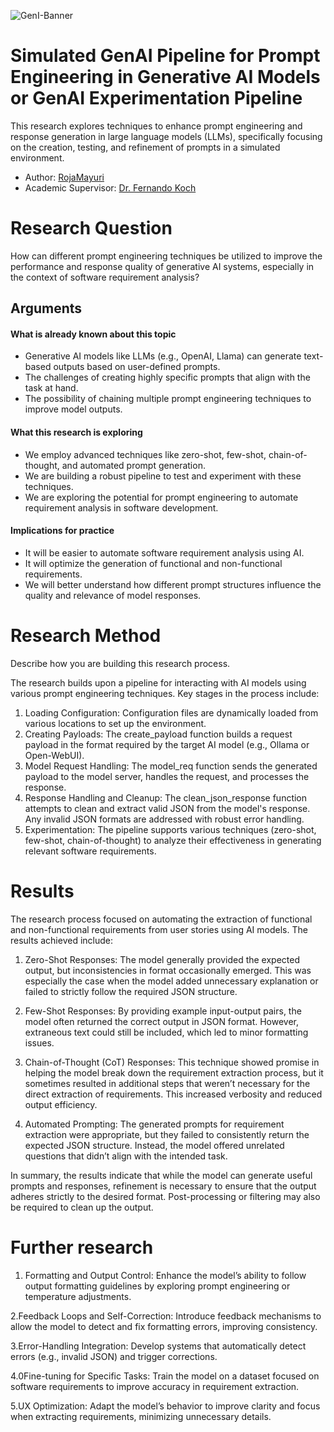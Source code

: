 ![GenI-Banner](https://github.com/genilab-fau/genial-fau.github.io/blob/8f1a2d3523f879e1082918c7bba19553cb6e7212/images/geni-lab-banner.png?raw=true)

# Simulated GenAI Pipeline for Prompt Engineering in Generative AI Models  or GenAI Experimentation Pipeline 

This research explores techniques to enhance prompt engineering and response generation in large language models (LLMs), specifically focusing on the creation, testing, and refinement of prompts in a simulated environment.



* Author: [RojaMayuri](Rpottepalli2024@fau.edu)
* Academic Supervisor: [Dr. Fernando Koch](http://www.fernandokoch.me)

  
# Research Question 

How can different prompt engineering techniques be utilized to improve the performance and response quality of generative AI systems, especially in the context of software requirement analysis?

## Arguments

#### What is already known about this topic

*  Generative AI models like LLMs (e.g., OpenAI, Llama) can generate text-based outputs based on user-defined prompts.
* The challenges of creating highly specific prompts that align with the task at hand.
* The possibility of chaining multiple prompt engineering techniques to improve model outputs.

#### What this research is exploring


* We employ advanced techniques like zero-shot, few-shot, chain-of-thought, and automated prompt generation.
* We are building a robust pipeline to test and experiment with these techniques.
* We are exploring the potential for prompt engineering to automate requirement analysis in software development.

#### Implications for practice



* It will be easier to automate software requirement analysis using AI.
* It will optimize the generation of functional and non-functional requirements.
* We will better understand how different prompt structures influence the quality and relevance of model responses.


# Research Method

Describe how you are building this research process.

The research builds upon a pipeline for interacting with AI models using various prompt engineering techniques. Key stages in the process include:

1. Loading Configuration: Configuration files are dynamically loaded from various locations to set up the environment.
2. Creating Payloads: The create_payload function builds a request payload in the format required by the target AI model (e.g., Ollama or Open-WebUI).
3. Model Request Handling: The model_req function sends the generated payload to the model server, handles the request, and processes the response.
4. Response Handling and Cleanup: The clean_json_response function attempts to clean and extract valid JSON from the model's response. Any invalid JSON formats are addressed with robust error handling.
5. Experimentation: The pipeline supports various techniques (zero-shot, few-shot, chain-of-thought) to analyze their effectiveness in generating relevant software requirements.

# Results

The research process focused on automating the extraction of functional and non-functional requirements from user stories using AI models. The results achieved include:

1. Zero-Shot Responses: The model generally provided the expected output, but inconsistencies in format occasionally emerged. This was especially the case when the model added unnecessary explanation or failed to strictly follow the required JSON structure.

2. Few-Shot Responses: By providing example input-output pairs, the model often returned the correct output in JSON format. However, extraneous text could still be included, which led to minor formatting issues.

3. Chain-of-Thought (CoT) Responses: This technique showed promise in helping the model break down the requirement extraction process, but it sometimes resulted in additional steps that weren’t necessary for the direct extraction of requirements. This increased verbosity and reduced output efficiency.

4. Automated Prompting: The generated prompts for requirement extraction were appropriate, but they failed to consistently return the expected JSON structure. Instead, the model offered unrelated questions that didn’t align with the intended task.

In summary, the results indicate that while the model can generate useful prompts and responses, refinement is necessary to ensure that the output adheres strictly to the desired format. Post-processing or filtering may also be required to clean up the output.

# Further research

1. Formatting and Output Control: Enhance the model’s ability to follow output formatting guidelines by exploring prompt engineering or temperature adjustments.

2.Feedback Loops and Self-Correction: Introduce feedback mechanisms to allow the model to detect and fix formatting errors, improving consistency.

3.Error-Handling Integration: Develop systems that automatically detect errors (e.g., invalid JSON) and trigger corrections.

4.0Fine-tuning for Specific Tasks: Train the model on a dataset focused on software requirements to improve accuracy in requirement extraction.

5.UX Optimization: Adapt the model’s behavior to improve clarity and focus when extracting requirements, minimizing unnecessary details.
